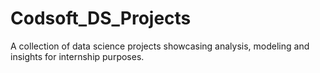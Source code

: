 # Codsoft_DS_Projects
A collection of data science projects showcasing analysis, modeling and insights for internship purposes.
